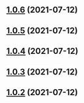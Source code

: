 ## [1.0.6](https://github.com/Telesero/freeswitch/compare/telesero_fs_bundle-1.0.5...telesero_fs_bundle-1.0.6) (2021-07-12)



## [1.0.5](https://github.com/Telesero/freeswitch/compare/telesero_fs_bundle-1.0.4...telesero_fs_bundle-1.0.5) (2021-07-12)



## [1.0.4](https://github.com/Telesero/freeswitch/compare/telesero_fs_bundle-1.0.3...telesero_fs_bundle-1.0.4) (2021-07-12)



## [1.0.3](https://github.com/Telesero/freeswitch/compare/telesero_fs_bundle-1.0.2...telesero_fs_bundle-1.0.3) (2021-07-12)



## [1.0.2](https://github.com/Telesero/freeswitch/compare/telesero_fs_bundle-1.0.1...telesero_fs_bundle-1.0.2) (2021-07-12)



